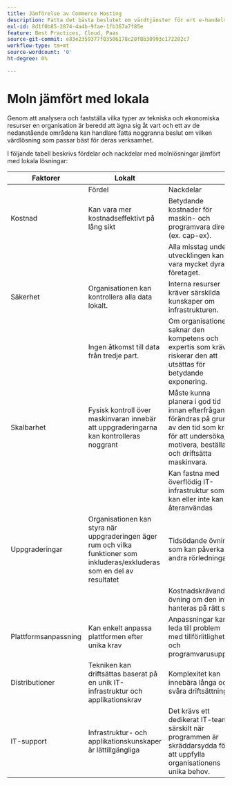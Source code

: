 ```yaml
---
title: Jämförelse av Commerce Hosting
description: Fatta det bästa beslutet om värdtjänster för ert e-handelsprojekt genom att läsa den här jämförelsetabellen.
exl-id: 8d1f0b85-2874-4a4b-9fae-1fb367a7f85e
feature: Best Practices, Cloud, Paas
source-git-commit: e83e2359377f03506178c28f8b30993c172282c7
workflow-type: tm+mt
source-wordcount: '0'
ht-degree: 0%

---
```


# Moln jämfört med lokala

Genom att analysera och fastställa vilka typer av tekniska och ekonomiska resurser en organisation är beredd att ägna sig åt vart och ett av de nedanstående områdena kan handlare fatta noggranna beslut om vilken värdlösning som passar bäst för deras verksamhet.

I följande tabell beskrivs fördelar och nackdelar med molnlösningar jämfört med lokala lösningar:

<table>
    <thead>
        <tr>
            <th>Faktorer</th>
            <th>Lokalt</th>
            <th></th>
            <th>Cloud</th>
            <th></th>
        </tr>
    </thead>
    <tbody>
        <tr>
            <td></td>
            <td>Fördel</td>
            <td>Nackdelar</td>
            <td>Fördel</td>
            <td>Nackdelar</td>
        </tr>
        <tr>
            <td>Kostnad</td>
            <td>Kan vara mer kostnadseffektivt på lång sikt</td>
            <td>Betydande kostnader för maskin- och programvara direkt (ex. cap-ex).</td>
            <td>Förutsägbara prenumerationspriser.</td>
            <td>Långsiktig kostnadsprognos krävs.</td>
        </tr>
        <tr>
            <td></td>
            <td></td>
            <td>Alla misstag under utvecklingen kan vara mycket dyra för företaget.</td>
            <td>Kostnaderna kan budgeteras direkt och inga direkta maskinvaru-/programvaruinvesteringar krävs.</td>
            <td>Licenskostnaderna kan minska maskinvarubesparingarna</td>
        </tr>
        <tr>
            <td>Säkerhet</td>
            <td>Organisationen kan kontrollera alla data lokalt.</td>
            <td>Interna resurser kräver särskilda kunskaper om infrastrukturen.</td>
            <td>Avancerad datasäkerhet är tillgänglig och lätt att hantera för organisationer.</td>
            <td>Aktivt riktat av hackare</td>
        </tr>
        <tr>
            <td></td>
            <td>Ingen åtkomst till data från tredje part.</td>
            <td>Om organisationen saknar den kompetens och expertis som krävs riskerar den att utsättas för betydande exponering.</td>
            <td></td>
            <td>Data kan nås av tredje part.</td>
        </tr>
        <tr>
            <td>Skalbarhet</td>
            <td>Fysisk kontroll över maskinvaran innebär att uppgraderingarna kan kontrolleras noggrant</td>
            <td>Måste kunna planera i god tid innan efterfrågan förändras på grund av den tid som krävs för att undersöka, motivera, beställa och driftsätta maskinvara.</td>
            <td>Molnresurser kan snabbt justeras för att passa specifika behov</td>
            <td>Kostnaderna ökar när molninfrastrukturen hanteras felaktigt och inte spåras korrekt</td>
        </tr>
        <tr>
            <td></td>
            <td></td>
            <td>Kan fastna med överflödig IT-infrastruktur som kan eller inte kan återanvändas</td>
            <td></td>
            <td></td>
        </tr>
        <tr>
            <td>Uppgraderingar</td>
            <td>Organisationen kan styra när uppgraderingen äger rum och vilka funktioner som inkluderas/exkluderas som en del av resultatet</td>
            <td>Tidsödande övning som kan påverka andra rörledningar</td>
            <td>Snabba och kostnadseffektiva övningar med låg effekt på andra arbetsflöden</td>
            <td>SaaS-leverantören hanterar uppgraderingen, och organisationen är inte alltid medveten om hur webbplatsen kommer att se ut när den är klar eller påverkas</td>
        </tr>
        <tr>
            <td></td>
            <td></td>
            <td>Kostnadskrävande övning om den inte hanteras på rätt sätt</td>
            <td></td>
            <td></td>
        </tr>
        <tr>
            <td>Plattformsanpassning</td>
            <td>Kan enkelt anpassa plattformen efter unika krav</td>
            <td>Anpassningar kan leda till problem med tillförlitlighet och programvarusupport</td>
            <td>SaaS-plattformarna är relativt stabila. Uppdateringarna är iterativa och enkla att hantera</td>
            <td>SaaS minimerar möjligheten att ändra plattformen</td>
        </tr>
        <tr>
            <td>Distributioner</td>
            <td>Tekniken kan driftsättas baserat på en unik IT-infrastruktur och applikationskrav</td>
            <td>Komplexitet kan innebära långa och svåra driftsättningar</td>
            <td>SaaS är tillförlitlig och enkel att driftsätta</td>
            <td>SaaS implementeras vanligtvis med en lägsta gemensamma nämnare, vilket ibland kan leda till begränsad funktionalitet</td>
        </tr>
        <tr>
            <td>IT-support</td>
            <td>Infrastruktur- och applikationskunskaper är lättillgängliga</td>
            <td>Det krävs ett dedikerat IT-team, särskilt när programmen är skräddarsydda för att uppfylla organisationens unika behov.</td>
            <td>Den försiktighet som är inbyggd i molndriftsättningar innebär att IT-support kan hantera mer med mindre tid och arbete.</td>
            <td>Inlärningskurvan för molnet är stor och personalen med lämplig utbildning är dyr</td>
        </tr>
    </tbody>
</table>
